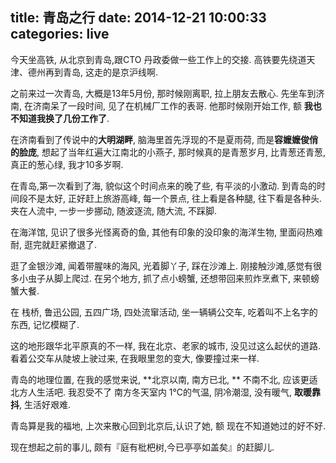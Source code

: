 title: 青岛之行
date: 2014-12-21 10:00:33
categories: live
---

今天坐高铁, 从北京到青岛,跟CTO 丹政委做一些工作上的交接.
高铁要先绕道天津、德州再到青岛, 这走的是京沪线啊.

之前来过一次青岛, 大概是13年5月份, 那时候刚离职, 拉上朋友去散心.
先坐车到济南, 在济南呆了一段时间, 见了在机械厂工作的表哥.
他那时候刚开始工作, 额 **我也不知道我换了几份工作了**.

在济南看到了传说中的**大明湖畔**, 脑海里首先浮现的不是夏雨荷,
而是**容嬷嬷俊俏的脸庞**, 想起了当年红遍大江南北的小燕子,
那时候真的是青葱岁月, 比青葱还青葱, 真正的葱心绿, 我才10多岁啊.

在青岛,第一次看到了海, 貌似这个时间点来的晚了些, 有平淡的小激动.
到青岛的时间段不是太好, 正好赶上旅游高峰, 每一个景点, 往上看是各种腿, 往下看是各种头.
夹在人流中, 一步一步挪动, 随波逐流, 随大流, 不踩脚.

在海洋馆, 见识了很多光怪离奇的鱼, 其他有印象的没印象的海洋生物, 里面闷热难耐, 逛完就赶紧撤退了.

逛了金银沙滩, 闻着带腥味的海风, 光着脚丫子, 踩在沙滩上.
刚接触沙滩,感觉有很多小虫子从脚上爬过.
在另个地方, 抓了点小螃蟹, 还想带回来煎炸烹煮下, 来顿螃蟹大餐.

在 栈桥, 鲁迅公园, 五四广场, 四处流窜活动, 坐一辆辆公交车, 吃着叫不上名字的东西, 记忆模糊了.

这的地形跟华北平原真的不一样, 我在北京、老家的城市, 没见过这么起伏的道路.
看着公交车从陡坡上驶过来, 在我眼里忽的变大, 像要撞过来一样.

青岛的地理位置, 在我的感觉来说, **北京以南, 南方已北, ** 不南不北, 应该更适北方人生活吧.
我忍受不了 南方冬天室内 1℃的气温, 阴冷潮湿, 没有暖气, **取暖靠抖**, 生活好艰难.

青岛算是我的福地, 上次来散心回到北京后,认识了她, 额 现在不知道她过的好不好.

现在想起之前的事儿, 颇有『庭有枇杷树,今已亭亭如盖矣』的赶脚儿.
